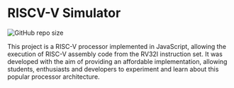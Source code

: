 # RISCV-V Simulator

![GitHub repo size](https://img.shields.io/github/repo-size/eduardoMichell/rv-sim?label=Repo%20Size)

This project is a RISC-V processor implemented in JavaScript, allowing the execution of RISC-V assembly code from the RV32I instruction set. It was developed with the aim of providing an affordable implementation, allowing students, enthusiasts and developers to experiment and learn about this popular processor architecture.

<script src='https://storage.ko-fi.com/cdn/scripts/overlay-widget.js'></script>
<script>
  kofiWidgetOverlay.draw('eduardomichell', {
    'type': 'floating-chat',
    'floating-chat.donateButton.text': 'Donate',
    'floating-chat.donateButton.background-color': '#00b9fe',
    'floating-chat.donateButton.text-color': '#fff'
  });
</script>
